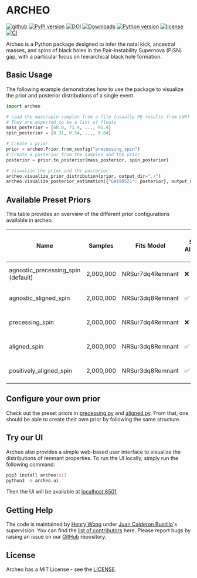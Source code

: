 # ARCHEO
[![github](https://img.shields.io/badge/GitHub-archeo-blue.svg)](https://github.com/wyhwong/archeo)
[![PyPI version](https://badge.fury.io/py/archeo.svg)](https://pypi.org/project/archeo/)
[![DOI](https://zenodo.org/badge/626377469.svg)](https://doi.org/10.5281/zenodo.14306853)
[![Downloads](https://img.shields.io/pepy/dt/archeo)](https://github.com/wyhwong/archeo)
[![Python version](https://img.shields.io/pypi/pyversions/archeo)](https://pypi.org/project/archeo/)
[![license](https://img.shields.io/badge/license-MIT-orange.svg)](https://github.com/wyhwong/archeo/blob/main/LICENSE)
[![CI](https://github.com/wyhwong/archeo/actions/workflows/main.yml/badge.svg)](https://github.com/wyhwong/archeo/actions/workflows/main.yml/)

Archeo is a Python package designed to infer the natal kick, ancestral masses, and spins of black holes in the Pair-instability Supernova (PISN) gap,
with a particular focus on hierarchical black hole formation.

## Basic Usage

The following example demonstrates how to use the package to visualize the prior and posterior distributions of a single event.

```python
import archeo

# Load the mass/spin samples from a file (usually PE results from LVK)
# They are expected to be a list of floats
mass_posterior = [68.0, 71.4, ..., 91.4]
spin_posterior = [0.31, 0.54, ..., 0.64]

# Create a prior
prior = archeo.Prior.from_config("precessing_spin")
# Create a posterior from the samples and the prior
posterior = prior.to_posterior(mass_posterior, spin_posterior)

# Visualize the prior and the posterior
archeo.visualize_prior_distribution(prior, output_dir="./")
archeo.visualize_posterior_estimation({"GW190521": posterior}, output_dir="./")
```

## Available Preset Priors

This table provides an overview of the different prior configurations available in archeo.

| Name | Samples  | Fits Model | Spin Aligned | Only Up-Aligned Spin | $\chi_1$ | $\chi_2$ | $\phi_1$ [rad] | $\phi_2$ [rad] | $\theta_1$ [rad] | $\theta_2$ [rad] | $m_1 [M_\odot]$ | $m_2 [M_\odot]$ | $q$ | Uniform in $q$ |
|------------------------------------|-----------|------------------|----|-----|-------|-------|------------|------------|-----------|-----------|---------|---------|-------|-----|
| agnostic_precessing_spin (default) | 2,000,000 | NRSur7dq4Remnant | ❌ | ❌ | 0 - 1 | 0 - 1 | 0 - $2\pi$ | 0 - $2\pi$ | 0 - $\pi$ | 0 - $\pi$ | 5 - 200 | 5 - 200 | 1 - 6 | ❌ |
| agnostic_aligned_spin              | 2,000,000 | NRSur3dq8Remnant | ✅ | ❌ | 0 - 1 | 0 - 1 | 0 - $2\pi$ | 0 - $2\pi$ | 0 - $\pi$ | 0 - $\pi$ | 5 - 200 | 5 - 200 | 1 - 6 | ❌ |
| precessing_spin                    | 2,000,000 | NRSur7dq4Remnant | ❌ | ❌ | 0 - 1 | 0 - 1 | 0 - $2\pi$ | 0 - $2\pi$ | 0 - $\pi$ | 0 - $\pi$ | 5 - 65  | 5 - 65  | 1 - 6 | ❌ |
| aligned_spin                       | 2,000,000 | NRSur3dq8Remnant | ✅ | ❌ | 0 - 1 | 0 - 1 | 0 - $2\pi$ | 0 - $2\pi$ | 0 - $\pi$ | 0 - $\pi$ | 5 - 65  | 5 - 65  | 1 - 6 | ❌ |
| positively_aligned_spin            | 2,000,000 | NRSur3dq8Remnant | ✅ | ✅ | 0 - 1 | 0 - 1 | 0 - $2\pi$ | 0 - $2\pi$ | 0 - $\pi$ | 0 - $\pi$ | 5 - 65  | 5 - 65  | 1 - 6 | ❌ |

## Configure your own prior

Check out the preset priors in [precessing.py](https://github.com/wyhwong/archeo/blob/main/src/archeo/preset/precessing.py) and [aligned.py](https://github.com/wyhwong/archeo/blob/main/src/archeo/preset/aligned.py). From that, one should be able to create their own prior by following the same structure.

## Try our UI

Archeo also provides a simple web-based user interface to visualize the distributions of remnant properties.
To run the UI locally, simply run the following command:

```bash
pip3 install archeo[ui]
python3 -m archeo.ui
```

Then the UI will be available at [localhost:8501](http://localhost:8501).

## Getting Help

The code is maintained by [Henry Wong](https://github.com/wyhwong) under [Juan Calderon Bustillo](https://git.ligo.org/juan.calderonbustillo)'s supervision. You can find the [list of contributors](https://github.com/wyhwong/archeo/graphs/contributors) here. Please report bugs by raising an issue on our [GitHub](https://github.com/wyhwong/archeo) repository.

## License

Archeo has a MIT License - see the [LICENSE](https://github.com/wyhwong/archeo/blob/main/LICENSE).
